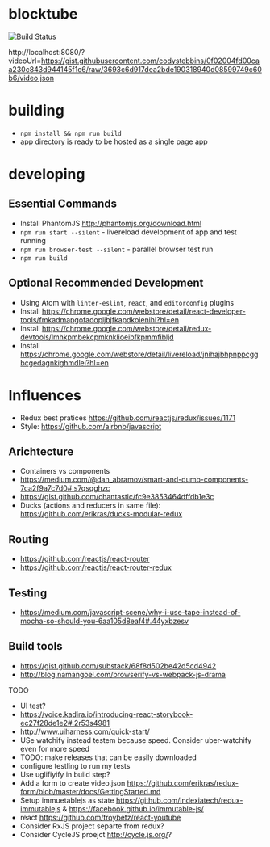 # blocktube
[![Build Status](https://travis-ci.org/codystebbins/blocktube.svg?branch=master)](https://travis-ci.org/codystebbins/blocktube)

http://localhost:8080/?videoUrl=https://gist.githubusercontent.com/codystebbins/0f02004fd00caa230c843d944145f1c6/raw/3693c6d917dea2bde190318940d08599749c60b6/video.json

# building
* `npm install && npm run build`
* app directory is ready to be hosted as a single page app

# developing
## Essential Commands
* Install PhantomJS http://phantomjs.org/download.html
* `npm run start --silent` - livereload development of app and test running
* `npm run browser-test --silent` - parallel browser test run
* `npm run build`

## Optional Recommended Development
* Using Atom with `linter-eslint`, `react`, and `editorconfig` plugins
* Install https://chrome.google.com/webstore/detail/react-developer-tools/fmkadmapgofadopljbjfkapdkoienihi?hl=en
* Install https://chrome.google.com/webstore/detail/redux-devtools/lmhkpmbekcpmknklioeibfkpmmfibljd
* Install https://chrome.google.com/webstore/detail/livereload/jnihajbhpnppcggbcgedagnkighmdlei?hl=en

# Influences
* Redux best pratices https://github.com/reactjs/redux/issues/1171
* Style: https://github.com/airbnb/javascript

## Arichtecture
* Containers vs components
 * https://medium.com/@dan_abramov/smart-and-dumb-components-7ca2f9a7c7d0#.s7qsqghzc
 * https://gist.github.com/chantastic/fc9e3853464dffdb1e3c
* Ducks (actions and reducers in same file): https://github.com/erikras/ducks-modular-redux

## Routing
  * https://github.com/reactjs/react-router
  * https://github.com/reactjs/react-router-redux

## Testing
 * https://medium.com/javascript-scene/why-i-use-tape-instead-of-mocha-so-should-you-6aa105d8eaf4#.44yxbzesv

## Build tools
 * https://gist.github.com/substack/68f8d502be42d5cd4942
 * http://blog.namangoel.com/browserify-vs-webpack-js-drama

TODO
* UI test?
 * https://voice.kadira.io/introducing-react-storybook-ec27f28de1e2#.2r53s4981
 * http://www.uiharness.com/quick-start/
* USe watchify instead testem because speed. Consider uber-watchify even for more speed
* TODO: make releases that can be easily downloaded
* configure testling to run my tests
* Use uglifiyify in build step?
* Add a form to create video.json https://github.com/erikras/redux-form/blob/master/docs/GettingStarted.md
* Setup immuetablejs as state https://github.com/indexiatech/redux-immutablejs &  https://facebook.github.io/immutable-js/
* react https://github.com/troybetz/react-youtube
* Consider RxJS project separte from redux?
* Consider CycleJS proejct http://cycle.js.org/?
